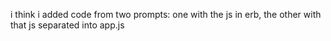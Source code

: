 i think i added code from two prompts: one with the js in erb, the other with that js separated into app.js
